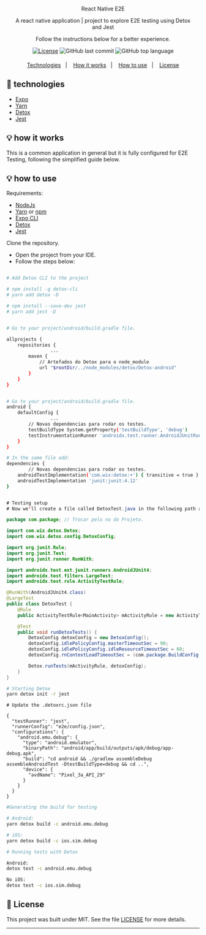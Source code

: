 
<div align="center" style="margin: 20px; text-align: center">
  <p>React Native E2E</p>
  <p> A react native application | project to explore E2E testing using Detox and Jest</p>
  <p>Follow the instructions below for a better experience.</p>
  
  [![License](http://img.shields.io/:license-mit-blue.svg?style=flat-square)](https://github.com/BinaryLeo/react_native_e2e/blob/main/LICENSE)
  ![GitHub last commit](https://img.shields.io/github/last-commit/BinaryLeo/react_native_e2e?style=flat-square)
  ![GitHub top language](https://img.shields.io/github/languages/top/BinaryLeo/react_native_e2e?style=flat-square)
  
</div>

<p align="center">
  <a href="#-technologies">Technologies</a>&nbsp;&nbsp;&nbsp;|&nbsp;&nbsp;&nbsp;
  <a href="#-how-it-works">How it works</a>&nbsp;&nbsp;&nbsp;|&nbsp;&nbsp;&nbsp;
  <a href="#-how-to-use">How to use</a>&nbsp;&nbsp;&nbsp;|&nbsp;&nbsp;&nbsp;
  <a href="#-license">License</a>

</p>

## 🧪 technologies

* [Expo](https://expo.dev/) 
* [Yarn](https://github.com/BinaryLeo/react_feedback_widget_web/tree/main/web) 
* [Detox](https://wix.github.io/Detox/) 
* [Jest](https://jestjs.io/) 

## 💡 how it works
This is a common application in general but it is fully configured for E2E Testing, following the
simplified guide below.

## 💡 how to use

Requirements:
* [NodeJs](https://nodejs.org/en/)
* [Yarn](https://classic.yarnpkg.com/) or [npm](https://www.npmjs.com/package/npm)
* [Expo CLI](https://docs.expo.dev/workflow/expo-cli/)
* [Detox](https://wix.github.io/Detox/) 
* [Jest](https://jestjs.io/) 


 Clone the repository.
- Open the project from your IDE.
- Follow the steps below:

```bash

# Add Detox CLI to the project

# npm install -g detox-cli
# yarn add detox -D

# npm install --save-dev jest
# yarn add jest -D

```

```bash

# Go to your project/android/build.gradle file.

allprojects {
    repositories {
				...
        maven {
            // Artefados do Detox para o node_module
            url "$rootDir/../node_modules/detox/Detox-android"
        }
    }
}
```

```bash

# Go to your project/android/build.gradle file.
android {
    defaultConfig {
				...
        // Novas dependencias para rodar os testes.
        testBuildType System.getProperty('testBuildType', 'debug')
        testInstrumentationRunner 'androidx.test.runner.AndroidJUnitRunner'
    }
}
```

```bash
# In the same file add:
dependencies {
		// Novas dependencias para rodar os testes.
    androidTestImplementation('com.wix:detox:+') { transitive = true }
    androidTestImplementation 'junit:junit:4.12'
}
```

```java

# Testing setup
# Now we'll create a file called DetoxTest.java in the following path android/app/src/androidTest/java/com/[nome_do_package]/DetoxTest.java

package com.package; // Trocar pelo no do Projeto.

import com.wix.detox.Detox;
import com.wix.detox.config.DetoxConfig;

import org.junit.Rule;
import org.junit.Test;
import org.junit.runner.RunWith;

import androidx.test.ext.junit.runners.AndroidJUnit4;
import androidx.test.filters.LargeTest;
import androidx.test.rule.ActivityTestRule;

@RunWith(AndroidJUnit4.class)
@LargeTest
public class DetoxTest {
    @Rule
    public ActivityTestRule<MainActivity> mActivityRule = new ActivityTestRule<>(MainActivity.class, false, false);

    @Test
    public void runDetoxTests() {
        DetoxConfig detoxConfig = new DetoxConfig();
        detoxConfig.idlePolicyConfig.masterTimeoutSec = 90;
        detoxConfig.idlePolicyConfig.idleResourceTimeoutSec = 60;
        detoxConfig.rnContextLoadTimeoutSec = (com.package.BuildConfig.DEBUG ? 180 : 60);

        Detox.runTests(mActivityRule, detoxConfig);
    }
}
```
```bash
# Starting Detox
yarn detox init -r jest
```
```node
# Update the .detoxrc.json file

{
  "testRunner": "jest",
  "runnerConfig": "e2e/config.json",
  "configurations": {
    "android.emu.debug": {
      "type": "android.emulator",
      "binaryPath": "android/app/build/outputs/apk/debug/app-debug.apk",
      "build": "cd android && ./gradlew assembleDebug assembleAndroidTest -DtestBuildType=debug && cd ..",
      "device": {
        "avdName": "Pixel_3a_API_29"
      }
    }
  }
}
```
```bash
#Generating the build for testing

# Android:
yarn detox build -c android.emu.debug

# iOS:
yarn detox build -c ios.sim.debug
```

```bash
# Running tests with Detox

Android:
detox test -c android.emu.debug

No iOS:
detox test -c ios.sim.debug
```

## 📄 License

This project was built under MIT. See the file [LICENSE](LICENSE) for more details.

---

